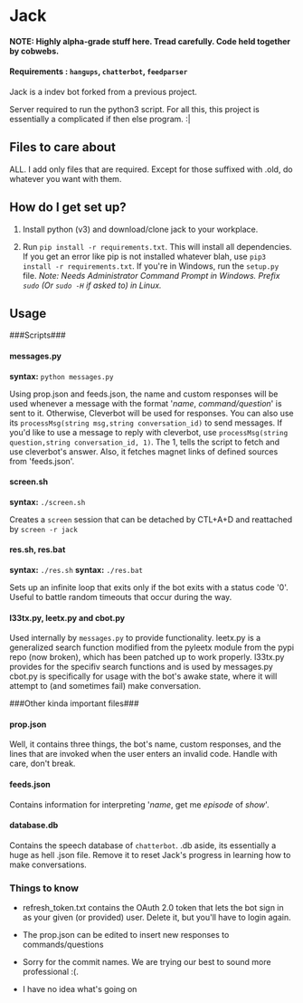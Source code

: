 # Jack

#### NOTE: Highly alpha-grade stuff here. Tread carefully. Code held together by cobwebs.

#### Requirements : `hangups`, `chatterbot`, `feedparser`

Jack is a indev bot forked from a previous project.

Server required to run the python3 script. For all this, this project is essentially a complicated if then else program. :|


## Files to care about

ALL. I add only files that are required.
Except for those suffixed with .old, do whatever you want with them.


## How do I get set up?

1. Install python (v3) and download/clone jack to your workplace.

2. Run `pip install -r requirements.txt`. This will install all dependencies. If you get an error like pip is not installed whatever blah, use `pip3 install -r requirements.txt`. If you're in Windows, run the `setup.py` file. _Note: Needs Administrator Command Prompt in Windows. Prefix `sudo` (Or `sudo -H` if asked to) in Linux._

## Usage

###Scripts###

#### messages.py
**syntax:** `python messages.py`

Using prop.json and feeds.json, the name and custom responses will be used whenever a message with the format '*name*, *command/question*' is sent to it. 
Otherwise, Cleverbot will be used for responses. 
You can also use its `processMsg(string msg,string conversation_id)` to send messages.
If you'd like to use a message to reply with cleverbot, use `processMsg(string question,string conversation_id, 1)`. The 1, tells the script to fetch and use cleverbot's answer.
Also, it fetches magnet links of defined sources from 'feeds.json'.

#### screen.sh
**syntax:** `./screen.sh`

Creates a `screen` session that can be detached by CTL+A+D and reattached by `screen -r jack`

#### res.sh, res.bat
**syntax:** `./res.sh`
**syntax:** `./res.bat`

Sets up an infinite loop that exits only if the bot exits with a status code '0'. Useful to battle random timeouts that occur during the way.


#### l33tx.py, leetx.py and cbot.py

Used internally by `messages.py` to provide functionality.
leetx.py is a generalized search function modified from the pyleetx module from the pypi repo (now broken), which has been patched up to work properly.
l33tx.py provides for the specifiv search functions and is used by messages.py
cbot.py is specifically for usage with the bot's awake state, where it will attempt to (and sometimes fail) make conversation.

###Other kinda important files###

#### prop.json

Well, it contains three things, the bot's name, custom responses, and the lines that are invoked when the user enters an invalid code. Handle with care, don't break.

#### feeds.json

Contains information for interpreting '*name*, get me *episode* of *show*'.

#### database.db

Contains the speech database of `chatterbot`.
.db aside, its essentially a huge as hell .json file.
Remove it to reset Jack's progress in learning how to make conversations.

### Things to know

* refresh_token.txt contains the OAuth 2.0 token that lets the bot sign in as your given (or provided) user. Delete it, but you'll have to login again.

* The prop.json can be edited to insert new responses to commands/questions

* Sorry for the commit names. We are trying our best to sound more professional :(.

* I have no idea what's going on

